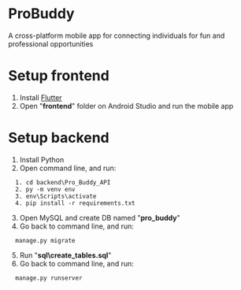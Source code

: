 # ProBuddy
A cross-platform mobile app for connecting individuals for fun and professional opportunities
# Setup frontend
1. Install [Flutter](https://docs.flutter.dev/get-started/install/windows)
2. Open "**frontend**" folder on Android Studio and run the mobile app
# Setup backend
1. Install Python
2. Open command line, and run:
```
  1. cd backend\Pro_Buddy_API
  2. py -m venv env
  3. env\Scripts\activate
  4. pip install -r requirements.txt
```
3. Open MySQL and create DB named "**pro_buddy**"
4. Go back to command line, and run:
```
  manage.py migrate
```
5. Run "**sql\create_tables.sql**"
6. Go back to command line, and run:
```   
  manage.py runserver
```
